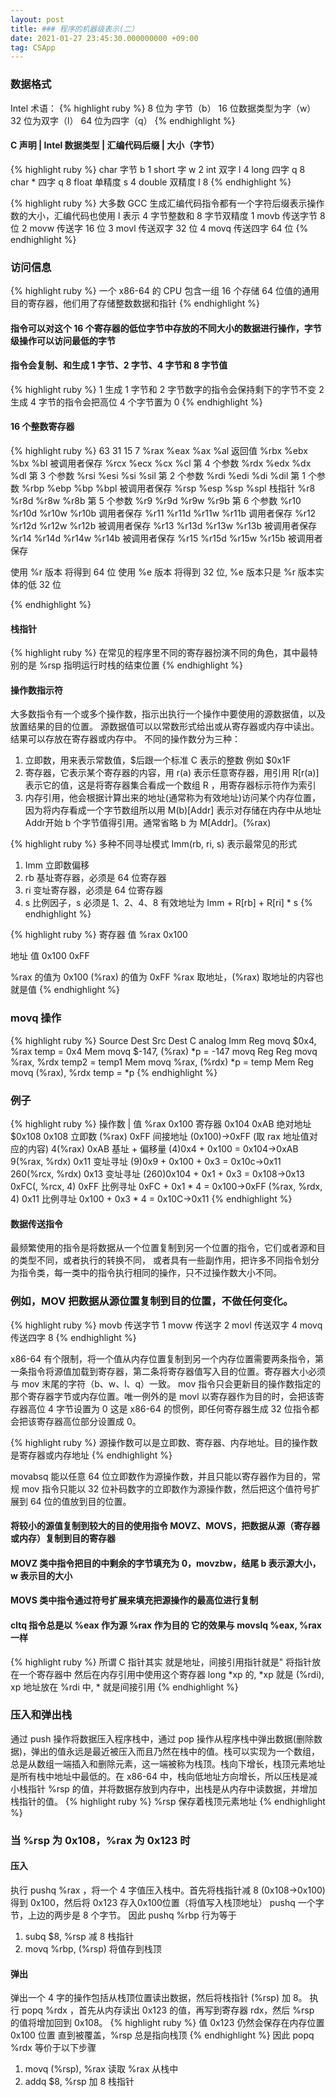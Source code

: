 ```yaml
---
layout: post
title: ### 程序的机器级表示(二）
date: 2021-01-27 23:45:30.000000000 +09:00
tag: CSApp
---
```

### 数据格式
Intel 术语：
{% highlight ruby %}
8  位为 字节（b）
16 位数据类型为字（w）
32 位为双字（l）
64 位为四字（q）
{% endhighlight %}
#### C 声明          |    Intel 数据类型     |        汇编代码后缀         |     大小（字节）
{% highlight ruby %}
char      字节                   b            1
short     字                     w            2
int       双字                   l            4
long      四字                   q            8
char *    四字                   q            8
float     单精度                 s            4
double    双精度                 l            8
{% endhighlight %}

{% highlight ruby %}
大多数 GCC 生成汇编代码指令都有一个字符后缀表示操作数的大小，汇编代码也使用 l 表示 4 字节整数和 8 字节双精度
1 movb 传送字节 8 位
2 movw 传送字 16 位
3 movl 传送双字 32 位
4 movq 传送四字 64 位
{% endhighlight %}

### 访问信息
{% highlight ruby %}
一个 x86-64 的 CPU 包含一组 16 个存储 64 位值的通用目的寄存器，他们用了存储整数数据和指针
{% endhighlight %}
#### 指令可以对这个 16 个寄存器的低位字节中存放的不同大小的数据进行操作，字节级操作可以访问最低的字节
#### 指令会复制、和生成 1 字节、2 字节、4 字节和 8 字节值
{% highlight ruby %}
1 生成 1 字节和 2 字节数字的指令会保持剩下的字节不变
2 生成 4 字节的指令会把高位 4 个字节置为 0
{% endhighlight %}

#### 16 个整数寄存器 
{% highlight ruby %}
63               31        15     7
%rax             %eax      %ax    %al      返回值
%rbx             %ebx      %bx    %bl      被调用者保存
%rcx             %ecx      %cx    %cl      第 4 个参数
%rdx             %edx      %dx    %dl      第 3 个参数
%rsi             %esi      %si    %sil     第 2 个参数
%rdi             %edi      %di    %dil     第 1 个参数
%rbp             %ebp      %bp    %bpl     被调用者保存
%rsp             %esp      %sp    %spl     栈指针
%r8              %r8d      %r8w   %r8b     第 5 个参数
%r9              %r9d      %r9w   %r9b     第 6 个参数
%r10             %r10d     %r10w  %r10b    调用者保存
%r11             %r11d     %r11w  %r11b    调用者保存
%r12             %r12d     %r12w  %r12b    被调用者保存
%r13             %r13d     %r13w  %r13b    被调用者保存
%r14             %r14d     %r14w  %r14b    被调用者保存
%r15             %r15d     %r15w  %r15b    被调用者保存

使用 %r 版本 将得到 64 位
使用 %e 版本 将得到 32 位, %e 版本只是 %r 版本实体的低 32 位

{% endhighlight %}

#### 栈指针
{% highlight ruby %}
在常见的程序里不同的寄存器扮演不同的角色，其中最特别的是 %rsp 指明运行时栈的结束位置
{% endhighlight %}

#### 操作数指示符
大多数指令有一个或多个操作数，指示出执行一个操作中要使用的源数据值，以及放置结果的目的位置。
源数据值可以以常数形式给出或从寄存器或内存中读出。结果可以存放在寄存器或内存中。
不同的操作数分为三种：
1. 立即数，用来表示常数值，$后跟一个标准 C 表示的整数 例如 $0x1F
2. 寄存器，它表示某个寄存器的内容，用 r(a) 表示任意寄存器，用引用 R[r(a)] 表示它的值，这是将寄存器集合看成一个数组 R ，用寄存器标示符作为索引
3. 内存引用，他会根据计算出来的地址(通常称为有效地址)访问某个内存位置，因为将内存看成一个字节数组所以用 M(b)[Addr] 表示对存储在内存中从地址 Addr开始 b 个字节值得引用。通常省略 b 为 M[Addr]。(%rax)

{% highlight ruby %}
多种不同寻址模式
Imm(rb, ri, s) 表示最常见的形式
1. Imm 立即数偏移
2. rb 基址寄存器，必须是 64 位寄存器
3. ri 变址寄存器，必须是 64 位寄存器
4. s 比例因子，s 必须是 1、2、4、8
有效地址为 Imm + R[rb] + R[ri] * s
{% endhighlight %}

{% highlight ruby %}
寄存器     值
%rax     0x100

地址        值
0x100     0xFF

%rax 的值为 0x100
(%rax) 的值为 0xFF
%rax 取地址，(%rax) 取地址的内容也就是值
{% endhighlight %}


### movq 操作
{% highlight ruby %}
            Source          Dest                Src    Dest              C analog
            Imm             Reg            movq $0x4, %rax               temp = 0x4
                            Mem            movq $-147, (%rax)            *p = -147
movq        Reg             Reg            movq %rax, %rdx               temp2 = temp1
                            Mem            movq %rax, (%rdx)             *p = temp
            Mem             Reg            movq (%rax), %rdx             temp = *p
{% endhighlight %}

### 例子
{% highlight ruby %}
操作数             | 值
%rax              0x100      寄存器
0x104             0xAB       绝对地址
$0x108            0x108      立即数
(%rax)            0xFF       间接地址 (0x100)->0xFF (取 rax 地址值对应的内容)
4(%rax)           0xAB       基址 + 偏移量  (4)0x4 + 0x100 = 0x104->0xAB
9(%rax, %rdx)     0x11       变址寻址 (9)0x9 + 0x100 + 0x3 = 0x10c->0x11
260(%rcx, %rdx)   0x13       变址寻址 (260)0x104 + 0x1 + 0x3 = 0x108->0x13
0xFC(, %rcx, 4)   0xFF       比例寻址 0xFC + 0x1 * 4 = 0x100->0xFF
(%rax, %rdx, 4)   0x11       比例寻址 0x100 + 0x3 * 4 = 0x10C->0x11
{% endhighlight %}

#### 数据传送指令
最频繁使用的指令是将数据从一个位置复制到另一个位置的指令，它们或者源和目的类型不同，或者执行的转换不同，
或者具有一些副作用，把许多不同指令划分为指令类，每一类中的指令执行相同的操作，只不过操作数大小不同。
### 例如，MOV 把数据从源位置复制到目的位置，不做任何变化。
{% highlight ruby %}
movb    传送字节    1
movw    传送字      2
movl    传送双字    4
movq    传送四字    8
{% endhighlight %}

x86-64 有个限制，将一个值从内存位置复制到另一个内存位置需要两条指令，第一条指令将源值加载到寄存器，第二条将寄存器值写入目的位置。寄存器大小必须与 mov 末尾的字符（b、w、l、q）一致。
mov 指令只会更新目的操作数指定的那个寄存器字节或内存位置。唯一例外的是 movl 以寄存器作为目的时，会把该寄存器高位 4 字节设置为 0 这是 x86-64 的惯例，即任何寄存器生成 32 位指令都会把该寄存器高位部分设置成 0。

{% highlight ruby %}
源操作数可以是立即数、寄存器、内存地址。目的操作数是寄存器或内存地址
{% endhighlight %}

movabsq 能以任意 64 位立即数作为源操作数，并且只能以寄存器作为目的，常规 mov 指令只能以 32 位补码数字的立即数作为源操作数，然后把这个值符号扩展到 64 位的值放到目的位置。

#### 将较小的源值复制到较大的目的使用指令 MOVZ、MOVS，把数据从源（寄存器或内存）复制到目的寄存器
#### MOVZ 类中指令把目的中剩余的字节填充为 0，movzbw，结尾 b 表示源大小，w 表示目的大小
#### MOVS 类中指令通过符号扩展来填充把源操作的最高位进行复制
#### cltq 指令总是以 %eax 作为源 %rax 作为目的 它的效果与 movslq %eax, %rax 一样

{% highlight ruby %}
所谓 C 指针其实 就是地址，间接引用指针就是" 将指针放在一个寄存器中 然后在内存引用中使用这个寄存器
long *xp 的, *xp 就是 (%rdi), xp 地址放在 %rdi 中, * 就是间接引用
{% endhighlight %}

### 压入和弹出栈
通过 push 操作将数据压入程序栈中，通过 pop 操作从程序栈中弹出数据(删除数据)，弹出的值永远是最近被压入而且乃然在栈中的值。栈可以实现为一个数组，总是从数组一端插入和删除元素，这一端被称为栈顶。栈向下增长，栈顶元素地址是所有栈中地址中最低的。在 x86-64 中，栈向低地址方向增长，所以压栈是减小栈指针 %rsp 的值，并将数据存放到内存中，出栈是从内存中读数据，并增加栈指针的值。
{% highlight ruby %}
%rsp 保存着栈顶元素地址
{% endhighlight %}

### 当 %rsp 为 0x108，%rax 为 0x123 时

#### 压入
执行 pushq %rax ，将一个 4 字值压入栈中。首先将栈指针减 8 (0x108->0x100) 得到 0x100，然后将 0x123 存入0x100位置（将值写入栈顶地址）
pushq 一个字节，上边的两步是 8 个字节。
因此 pushq %rbp 行为等于
1. subq $8, %rsp          减 8 栈指针
2. movq %rbp, (%rsp)      将值存到栈顶


#### 弹出
弹出一个 4 字的操作包括从栈顶位置读出数据，然后将栈指针 (%rsp) 加 8。
执行 popq %rdx ，首先从内存读出 0x123 的值，再写到寄存器 rdx，然后 %rsp 的值将增加回到 0x108。
{% highlight ruby %}
值 0x123 仍然会保存在内存位置 0x100 位置 直到被覆盖，%rsp 总是指向栈顶
{% endhighlight %}
因此 popq %rdx 等价于以下步骤
1. movq (%rsp), %rax    读取 %rax 从栈中
2. addq $8, %rsp        加 8 栈指针






























